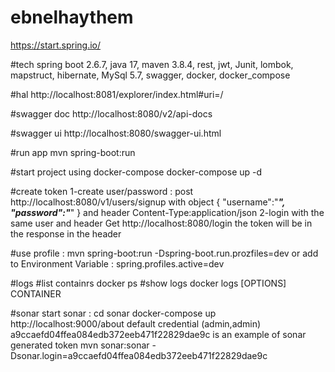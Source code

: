 # ebnelhaythem

https://start.spring.io/

#tech
spring boot 2.6.7, java 17, maven 3.8.4, rest, jwt, Junit, lombok, mapstruct, hibernate, MySql 5.7, swagger, docker, 
docker_compose

#hal
http://localhost:8081/explorer/index.html#uri=/

#swagger doc
http://localhost:8080/v2/api-docs

#swagger ui
http://localhost:8080/swagger-ui.html

#run app 
mvn spring-boot:run

#start project using docker-compose
docker-compose up -d

#create token 
1-create user/password :
post http://localhost:8080/v1/users/signup with object
{
"username":"***",
"password":"***"
}
and  header   Content-Type:application/json
2-login with the same user  and header
Get http://localhost:8080/login
the token will be in the response in the header

#use profile :
mvn spring-boot:run -Dspring-boot.run.prozfiles=dev
or add to Environment Variable : spring.profiles.active=dev


#logs
#list containrs 
docker ps
#show logs
docker logs [OPTIONS] CONTAINER


#sonar
start sonar : 
cd sonar
docker-compose up
http://localhost:9000/about
default credential (admin,admin)
a9ccaefd04ffea084edb372eeb471f22829dae9c is an example of sonar generated token 
mvn sonar:sonar -Dsonar.login=a9ccaefd04ffea084edb372eeb471f22829dae9c

